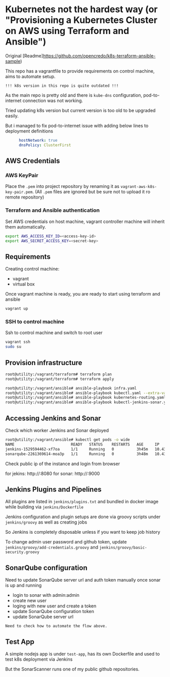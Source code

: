 # Kubernetes not the hardest way (or "Provisioning a Kubernetes Cluster on AWS using Terraform and Ansible")

Original [Readme]https://github.com/opencredo/k8s-terraform-ansible-sample)

This repo has a vagrantfile to provide requirements on control machine, aims to automate setup.

`!!! k8s version in this repo is quite outdated !!!`

As the main repo is pretty old and there is `kube-dns` configuration, pod-to-internet connection was not working.

Tried updating k8s version but current version is too old to be upgraded easily.

But i managed to fix pod-to-internet issue with adding below lines to deployment definitions

```yaml
      hostNetwork: true
      dnsPolicy: ClusterFirst
```

## AWS Credentials

### AWS KeyPair

Place the `.pem` into project repository by renaming it as `vagrant-aws-k8s-key-pair.pem`.
(All `.pem` files are ignored but be sure not to upload it ro remote repository)

### Terraform and Ansible authentication

Set AWS credentials on host machine, vagrant controller machine will inherit them automatically.

```bash
export AWS_ACCESS_KEY_ID=<access-key-id>
export AWS_SECRET_ACCESS_KEY=<secret-key>
```

## Requirements

Creating control machine:

- vagrant
- virtual box

Once vagrant machine is ready, you are ready to start using terraform and ansible

```bash
vagrant up
```

### SSH to control machine

Ssh to control machine and switch to root user

```bash
vagrant ssh
sudo su
```

## Provision infrastructure

```bash
root@utility:/vagrant/terraform# terraform plan
root@utility:/vagrant/terraform# terraform apply

root@utility:/vagrant/ansible# ansible-playbook infra.yaml
root@utility:/vagrant/ansible# ansible-playbook kubectl.yaml --extra-vars "kubernetes_api_endpoint=<kubernetes_api_endpoint>"
root@utility:/vagrant/ansible# ansible-playbook kubernetes-routing.yaml
root@utility:/vagrant/ansible# ansible-playbook kubectl-jenkins-sonar.yaml
```

## Accessing Jenkins and Sonar

Check which worker Jenkins and Sonar deployed

```bash
root@utility:/vagrant/ansible# kubectl get pods -o wide
NAME                         READY   STATUS    RESTARTS   AGE     IP           NODE                                       NOMINATED NODE   READINESS GATES
jenkins-1529594462-xf7oa     1/1     Running   0          3h45m   10.43.0.31   ip-10-43-0-31.eu-west-1.compute.internal   <none>           <none>
sonarqube-2261369614-moa3p   1/1     Running   0          3h48m   10.43.0.30   ip-10-43-0-30.eu-west-1.compute.internal   <none>           <none>
```

Check public ip of the instance and login from browser

for jekins: http://<worker-ip>:8080
for sonar: http://<worker-ip>:9000

## Jenkins Plugins and Pipelines

All plugins are listed in `jenkins/plugins.txt` and bundled in docker image while building via `jenkins/Dockerfile`

Jenkins configuration and plugin setups are done via groovy scripts under `jenkins/groovy` as well as creating jobs

So Jenkins is completely disposable unless if you want to keep job history

To change admin user password and github token, update `jenkins/groovy/add-credentials.groovy` and `jenkins/groovy/basic-security.groovy`

## SonarQube configuration

Need to update SonarQube server url and auth token manually once sonar is up and running

- login to sonar with admin:admin
- create new user
- loging with new user and create a token
- update SonarQube configuration token
- update SonarQube server url

`Need to check how to automate the flow above.`

## Test App

A simple nodejs app is under `test-app`, has its own Dockerfile and used to test k8s deployment via Jenkins

But the SonarScanner runs one of my public github repositories.
